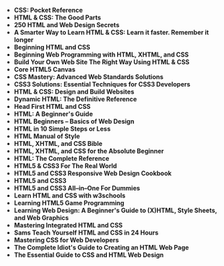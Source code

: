 <ul>
                                <li><b><a target="_blank" href="https://github.com/manjunath5496/HTML-CSS-Programming-Books/blob/master/hcss(1).pdf" style="text-decoration:none;">CSS: Pocket Reference </a></b></li>
                                <li><b><a target="_blank" href="https://github.com/manjunath5496/HTML-CSS-Programming-Books/blob/master/hcss(2).pdf" style="text-decoration:none;">HTML & CSS: The Good Parts</a></b></li>
                                <li><b><a target="_blank" href="https://github.com/manjunath5496/HTML-CSS-Programming-Books/blob/master/hcss(3).pdf" style="text-decoration:none;">250 HTML and Web Design Secrets</a></b></li>
                               
<li><b><a target="_blank" href="https://github.com/manjunath5496/HTML-CSS-Programming-Books/blob/master/hcss(4).pdf" style="text-decoration:none;">A Smarter Way to Learn HTML & CSS: Learn it faster. Remember it longer</a></b></li>
                                <li><b><a target="_blank" href="https://github.com/manjunath5496/HTML-CSS-Programming-Books/blob/master/hcss(5).pdf" style="text-decoration:none;">Beginning HTML and CSS </a></b></li>
                                
 <li><b><a target="_blank" href="https://github.com/manjunath5496/HTML-CSS-Programming-Books/blob/master/hcss(6).pdf" style="text-decoration:none;">Beginning Web Programming with HTML, XHTML, and CSS</a></b></li>
                          
<li><b><a target="_blank" href="https://github.com/manjunath5496/HTML-CSS-Programming-Books/blob/master/hcss(7).pdf" style="text-decoration:none;">Build Your Own Web Site The Right Way Using HTML & CSS </a></b></li>
                                <li><b><a target="_blank" href="https://github.com/manjunath5496/HTML-CSS-Programming-Books/blob/master/hcss(8).pdf" style="text-decoration:none;">Core HTML5 Canvas </a></b></li>
                                <li><b><a target="_blank" href="https://github.com/manjunath5496/HTML-CSS-Programming-Books/blob/master/hcss(9).pdf" style="text-decoration:none;">CSS Mastery: Advanced Web Standards Solutions</a></b></li>
                                
<li><b><a target="_blank" href="https://github.com/manjunath5496/HTML-CSS-Programming-Books/blob/master/hcss(10).pdf" style="text-decoration:none;">CSS3 Solutions: Essential Techniques for CSS3 Developers</a></b></li>  
        
<li><b><a target="_blank" href="https://github.com/manjunath5496/HTML-CSS-Programming-Books/blob/master/hcss(11).pdf" style="text-decoration:none;">HTML & CSS: Design and Build Websites </a></b></li>
                                <li><b><a target="_blank" href="https://github.com/manjunath5496/HTML-CSS-Programming-Books/blob/master/hcss(12).pdf" style="text-decoration:none;">Dynamic HTML: The Definitive Reference</a></b></li>
 <li><b><a target="_blank" href="https://github.com/manjunath5496/HTML-CSS-Programming-Books/blob/master/hcss(13).pdf" style="text-decoration:none;">Head First HTML and CSS</a></b></li>  
  <li><b><a target="_blank" href="https://github.com/manjunath5496/HTML-CSS-Programming-Books/blob/master/hcss(14).pdf" style="text-decoration:none;">HTML: A Beginner's Guide</a></b></li>  
 <li><b><a target="_blank" href="https://github.com/manjunath5496/HTML-CSS-Programming-Books/blob/master/hcss(15).pdf" style="text-decoration:none;">HTML Beginners – Basics of Web Design</a></b></li>
                                <li><b><a target="_blank" href="https://github.com/manjunath5496/HTML-CSS-Programming-Books/blob/master/hcss(16).pdf" style="text-decoration:none;">HTML in 10 Simple Steps or Less</a></b></li>

 <li><b><a target="_blank" href="https://github.com/manjunath5496/HTML-CSS-Programming-Books/blob/master/hcss(17).pdf" style="text-decoration:none;">HTML Manual of Style</a></b></li>
                                <li><b><a target="_blank" href="https://github.com/manjunath5496/HTML-CSS-Programming-Books/blob/master/hcss(18).pdf" style="text-decoration:none;">HTML, XHTML, and CSS Bible</a></b></li>

<li><b><a target="_blank" href="https://github.com/manjunath5496/HTML-CSS-Programming-Books/blob/master/hcss(19).pdf" style="text-decoration:none;">HTML, XHTML, and CSS for the Absolute Beginner</a></b></li>

 <li><b><a target="_blank" href="https://github.com/manjunath5496/HTML-CSS-Programming-Books/blob/master/hcss(20).pdf" style="text-decoration:none;">HTML: The Complete Reference</a></b></li>
                                <li><b><a target="_blank" href="https://github.com/manjunath5496/HTML-CSS-Programming-Books/blob/master/hcss(21).pdf" style="text-decoration:none;">HTML5 & CSS3 For The Real World</a></b></li>

   <li><b><a target="_blank" href="https://github.com/manjunath5496/HTML-CSS-Programming-Books/blob/master/hcss(22).pdf" style="text-decoration:none;">HTML5 and CSS3 Responsive Web Design Cookbook</a></b></li>

 <li><b><a target="_blank" href="https://github.com/manjunath5496/HTML-CSS-Programming-Books/blob/master/hcss(23).pdf" style="text-decoration:none;">HTML5 and CSS3</a></b></li>
                                <li><b><a target="_blank" href="https://github.com/manjunath5496/HTML-CSS-Programming-Books/blob/master/hcss(24).pdf" style="text-decoration:none;">HTML5 and CSS3 All–in–One For Dummies</a></b></li>

<li><b><a target="_blank" href="https://github.com/manjunath5496/HTML-CSS-Programming-Books/blob/master/hcss(25).pdf" style="text-decoration:none;">Learn HTML and CSS with w3schools</a></b></li>

   <li><b><a target="_blank" href="https://github.com/manjunath5496/HTML-CSS-Programming-Books/blob/master/hcss(26).pdf" style="text-decoration:none;">Learning HTML5 Game Programming</a></b></li>

 <li><b><a target="_blank" href="https://github.com/manjunath5496/HTML-CSS-Programming-Books/blob/master/hcss(27).pdf" style="text-decoration:none;">Learning Web Design: A Beginner's Guide to (X)HTML, Style Sheets, and Web Graphics</a></b></li>
                                <li><b><a target="_blank" href="https://github.com/manjunath5496/HTML-CSS-Programming-Books/blob/master/hcss(28).rar" style="text-decoration:none;">Mastering Integrated HTML and CSS</a></b></li>

<li><b><a target="_blank" href="https://github.com/manjunath5496/HTML-CSS-Programming-Books/blob/master/hcss(29).pdf" style="text-decoration:none;">Sams Teach Yourself HTML and CSS in 24 Hours</a></b></li>

<li><b><a target="_blank" href="https://github.com/manjunath5496/HTML-CSS-Programming-Books/blob/master/hcss(30).pdf" style="text-decoration:none;">Mastering CSS for Web Developers</a></b></li>

<li><b><a target="_blank" href="https://github.com/manjunath5496/HTML-CSS-Programming-Books/blob/master/hcss(31).pdf" style="text-decoration:none;">The Complete Idiot's Guide to Creating an HTML Web Page</a></b></li>

   <li><b><a target="_blank" href="https://github.com/manjunath5496/HTML-CSS-Programming-Books/blob/master/hcss(32).pdf" style="text-decoration:none;">The Essential Guide to CSS and HTML Web Design</a></b></li>










</ul>
        
